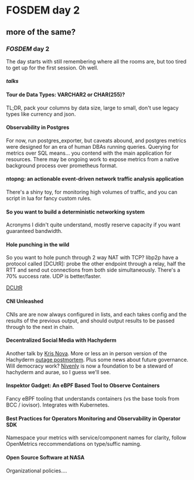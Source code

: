 # FOSDEM day 2

## more of the same?

### _FOSDEM_ day 2

The day starts with still remembering where all the rooms are,
but too tired to get up for the first session.
Oh well.

#### _talks_

#### Tour de Data Types: VARCHAR2 or CHAR(255)?

TL;DR, pack your columns by data size, large to small,
don't use legacy types like currency and json.

#### Observability in Postgres

For now, run postgres_exporter,
but caveats abound, and postgres metrics were designed for an era of human DBAs running queries.
Querying for metrics over SQL means...
you contend with the main application for resources.
There may be ongoing work to expose metrics from a native background process over prometheus format.

#### ntopng: an actionable event-driven network traffic analysis application

There's a shiny toy, for monitoring high volumes of traffic,
and you can script in lua for fancy custom rules.

#### So you want to build a deterministic networking system

Acronyms I didn't quite understand,
mostly reserve capacity if you want guaranteed bandwidth.

#### Hole punching in the wild

So you want to hole punch through 2 way NAT with TCP?
libp2p have a protocol called [DCUtR]:
probe the other endpoint through a relay,
half the RTT and send out connections from both side simultaneously.
There's a 70% success rate.
UDP is better/faster.

[DCUtR](https://github.com/libp2p/specs/blob/master/relay/DCUtR.md)

#### CNI Unleashed

CNIs are are now always configured in lists,
and each takes config and the results of the previous output,
and should output results to be passed through to the next in chain.

#### Decentralized Social Media with Hachyderm

Another talk by [Kris Nova](https://nivenly.com/).
More or less an in person version of the Hachyderm [outage postmortem].
Plus some news about future governance.
Will democracy work?
[Nivenly] is now a foundation to be a steward of hachyderm and aurae,
so I guess we'll see.

[outage postmortem]: https://community.hachyderm.io/blog/2022/12/03/leaving-the-basement/
[nivenly]: https://nivenly.org/

#### Inspektor Gadget: An eBPF Based Tool to Observe Containers

Fancy eBPF tooling that understands containers (vs the base tools from BCC / iovisor).
Integrates with Kubernetes.

#### Best Practices for Operators Monitoring and Observability in Operator SDK

Namespace your metrics with service/component names for clarity,
follow OpenMetrics reccommendations on type/suffic naming.

#### Open Source Software at NASA

Organizational policies....
